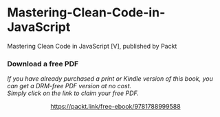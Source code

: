 # Mastering-Clean-Code-in-JavaScript
Mastering Clean Code in JavaScript [V], published by Packt
### Download a free PDF

 <i>If you have already purchased a print or Kindle version of this book, you can get a DRM-free PDF version at no cost.<br>Simply click on the link to claim your free PDF.</i>
<p align="center"> <a href="https://packt.link/free-ebook/9781788999588">https://packt.link/free-ebook/9781788999588 </a> </p>